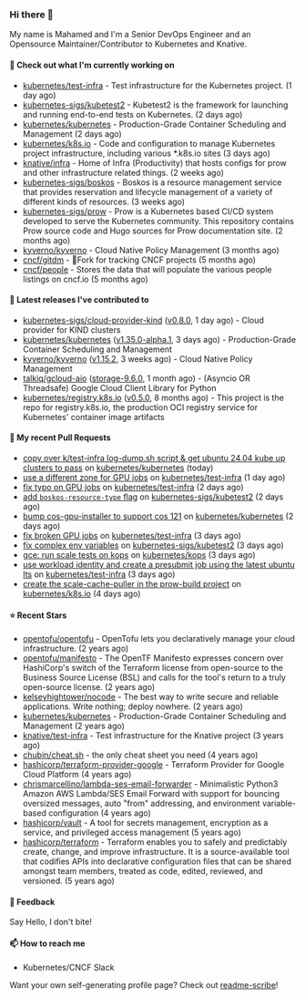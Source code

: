 ### Hi there 👋

My name is Mahamed and I'm a Senior DevOps Engineer and an Opensource Maintainer/Contributor to Kubernetes and Knative.

#### 👷 Check out what I'm currently working on

- [kubernetes/test-infra](https://github.com/kubernetes/test-infra) - Test infrastructure for the Kubernetes project. (1 day ago)
- [kubernetes-sigs/kubetest2](https://github.com/kubernetes-sigs/kubetest2) - Kubetest2 is the framework for launching and running end-to-end tests on Kubernetes. (2 days ago)
- [kubernetes/kubernetes](https://github.com/kubernetes/kubernetes) - Production-Grade Container Scheduling and Management (2 days ago)
- [kubernetes/k8s.io](https://github.com/kubernetes/k8s.io) - Code and configuration to manage Kubernetes project infrastructure, including various *.k8s.io sites (3 days ago)
- [knative/infra](https://github.com/knative/infra) - Home of Infra (Productivity) that hosts configs for prow and other infrastructure related things. (2 weeks ago)
- [kubernetes-sigs/boskos](https://github.com/kubernetes-sigs/boskos) - Boskos is a resource management service that provides reservation and lifecycle management of a variety of different kinds of resources. (3 weeks ago)
- [kubernetes-sigs/prow](https://github.com/kubernetes-sigs/prow) - Prow is a Kubernetes based CI/CD system developed to serve the Kubernetes community. This repository contains Prow source code and Hugo sources for Prow documentation site.  (2 months ago)
- [kyverno/kyverno](https://github.com/kyverno/kyverno) - Cloud Native Policy Management (3 months ago)
- [cncf/gitdm](https://github.com/cncf/gitdm) - 📜Fork for tracking CNCF projects (5 months ago)
- [cncf/people](https://github.com/cncf/people) - Stores the data that will populate the various people listings on cncf.io (5 months ago)

#### 🔭 Latest releases I've contributed to

- [kubernetes-sigs/cloud-provider-kind](https://github.com/kubernetes-sigs/cloud-provider-kind) ([v0.8.0](https://github.com/kubernetes-sigs/cloud-provider-kind/releases/tag/v0.8.0), 1 day ago) - Cloud provider for KIND clusters
- [kubernetes/kubernetes](https://github.com/kubernetes/kubernetes) ([v1.35.0-alpha.1](https://github.com/kubernetes/kubernetes/releases/tag/v1.35.0-alpha.1), 3 days ago) - Production-Grade Container Scheduling and Management
- [kyverno/kyverno](https://github.com/kyverno/kyverno) ([v1.15.2](https://github.com/kyverno/kyverno/releases/tag/v1.15.2), 3 weeks ago) - Cloud Native Policy Management
- [talkiq/gcloud-aio](https://github.com/talkiq/gcloud-aio) ([storage-9.6.0](https://github.com/talkiq/gcloud-aio/releases/tag/storage-9.6.0), 1 month ago) - (Asyncio OR Threadsafe) Google Cloud Client Library for Python
- [kubernetes/registry.k8s.io](https://github.com/kubernetes/registry.k8s.io) ([v0.5.0](https://github.com/kubernetes/registry.k8s.io/releases/tag/v0.5.0), 8 months ago) - This project is the repo for registry.k8s.io, the production OCI registry service for Kubernetes&#39; container image artifacts

#### 🔨 My recent Pull Requests

- [copy over k/test-infra log-dump.sh script &amp; get ubuntu 24.04 kube up clusters to pass](https://github.com/kubernetes/kubernetes/pull/134544) on [kubernetes/kubernetes](https://github.com/kubernetes/kubernetes) (today)
- [use a different zone for GPU jobs](https://github.com/kubernetes/test-infra/pull/35674) on [kubernetes/test-infra](https://github.com/kubernetes/test-infra) (1 day ago)
- [fix typo on GPU jobs](https://github.com/kubernetes/test-infra/pull/35667) on [kubernetes/test-infra](https://github.com/kubernetes/test-infra) (2 days ago)
- [add `boskos-resource-type` flag](https://github.com/kubernetes-sigs/kubetest2/pull/302) on [kubernetes-sigs/kubetest2](https://github.com/kubernetes-sigs/kubetest2) (2 days ago)
- [bump cos-gpu-installer to support cos 121](https://github.com/kubernetes/kubernetes/pull/134495) on [kubernetes/kubernetes](https://github.com/kubernetes/kubernetes) (2 days ago)
- [fix broken GPU jobs](https://github.com/kubernetes/test-infra/pull/35661) on [kubernetes/test-infra](https://github.com/kubernetes/test-infra) (3 days ago)
- [fix complex env variables](https://github.com/kubernetes-sigs/kubetest2/pull/301) on [kubernetes-sigs/kubetest2](https://github.com/kubernetes-sigs/kubetest2) (3 days ago)
- [gce: run scale tests on kops](https://github.com/kubernetes/kops/pull/17651) on [kubernetes/kops](https://github.com/kubernetes/kops) (3 days ago)
- [use workload identity and create a presubmit job using the latest ubuntu lts](https://github.com/kubernetes/test-infra/pull/35658) on [kubernetes/test-infra](https://github.com/kubernetes/test-infra) (3 days ago)
- [create the scale-cache-puller in the prow-build project](https://github.com/kubernetes/k8s.io/pull/8612) on [kubernetes/k8s.io](https://github.com/kubernetes/k8s.io) (4 days ago)

#### ⭐ Recent Stars

- [opentofu/opentofu](https://github.com/opentofu/opentofu) - OpenTofu lets you declaratively manage your cloud infrastructure. (2 years ago)
- [opentofu/manifesto](https://github.com/opentofu/manifesto) - The OpenTF Manifesto expresses concern over HashiCorp&#39;s switch of the Terraform license from open-source to the Business Source License (BSL) and calls for the tool&#39;s return to a truly open-source license. (2 years ago)
- [kelseyhightower/nocode](https://github.com/kelseyhightower/nocode) - The best way to write secure and reliable applications. Write nothing; deploy nowhere. (2 years ago)
- [kubernetes/kubernetes](https://github.com/kubernetes/kubernetes) - Production-Grade Container Scheduling and Management (2 years ago)
- [knative/test-infra](https://github.com/knative/test-infra) - Test infrastructure for the Knative project (3 years ago)
- [chubin/cheat.sh](https://github.com/chubin/cheat.sh) - the only cheat sheet you need (4 years ago)
- [hashicorp/terraform-provider-google](https://github.com/hashicorp/terraform-provider-google) - Terraform Provider for Google Cloud Platform (4 years ago)
- [chrismarcellino/lambda-ses-email-forwarder](https://github.com/chrismarcellino/lambda-ses-email-forwarder) - Minimalistic Python3 Amazon AWS Lambda/SES Email Forward with support for bouncing oversized messages, auto &#34;from&#34; addressing, and environment variable-based configuration (4 years ago)
- [hashicorp/vault](https://github.com/hashicorp/vault) - A tool for secrets management, encryption as a service, and privileged access management (5 years ago)
- [hashicorp/terraform](https://github.com/hashicorp/terraform) - Terraform enables you to safely and predictably create, change, and improve infrastructure. It is a source-available tool that codifies APIs into declarative configuration files that can be shared amongst team members, treated as code, edited, reviewed, and versioned. (5 years ago)

#### 💬 Feedback

Say Hello, I don't bite!

#### 📫 How to reach me

- Kubernetes/CNCF Slack

Want your own self-generating profile page? Check out [readme-scribe](https://github.com/muesli/readme-scribe)!


